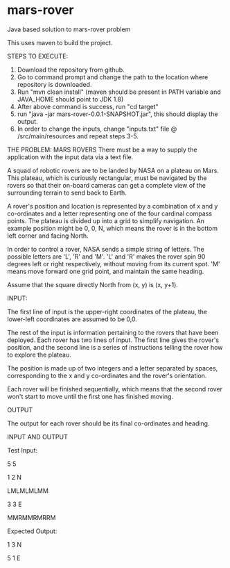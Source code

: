 # mars-rover
Java based solution to mars-rover problem

This uses maven to build the project.

STEPS TO EXECUTE:

1. Download the repository from github.
2. Go to command prompt and change the path to the location where repository is downloaded.
3. Run "mvn clean install" (maven should be present in PATH variable and JAVA_HOME should point to JDK 1.8)
4. After above command is success, run "cd target"
5. run "java -jar  mars-rover-0.0.1-SNAPSHOT.jar", this should display the output.
6. In order to change the inputs, change "inputs.txt" file @ /src/main/resources and repeat steps 3-5.

THE PROBLEM: MARS ROVERS
There must be a way to supply the application with the input data via a text file.

A squad of robotic rovers are to be landed by NASA on a plateau on Mars. This plateau, which is curiously rectangular, must be navigated by the rovers so that their on-board cameras can get a complete view of the surrounding terrain to send back to Earth.

A rover's position and location is represented by a combination of x and y co-ordinates and a letter representing one of the four cardinal compass points. The plateau is divided up into a grid to simplify navigation. An example position might be 0, 0, N, which means the rover is in the bottom left corner and facing North.

In order to control a rover, NASA sends a simple string of letters. The possible letters are 'L', 'R' and 'M'. 'L' and 'R' makes the rover spin 90 degrees left or right respectively, without moving from its current spot. 'M' means move forward one grid point, and maintain the same heading.

Assume that the square directly North from (x, y) is (x, y+1).

 

INPUT:

The first line of input is the upper-right coordinates of the plateau, the lower-left coordinates are assumed to be 0,0.

The rest of the input is information pertaining to the rovers that have been deployed. Each rover has two lines of input. The first line gives the rover's position, and the second line is a series of instructions telling the rover how to explore the plateau.

The position is made up of two integers and a letter separated by spaces, corresponding to the x and y co-ordinates and the rover's orientation.

Each rover will be finished sequentially, which means that the second rover won't start to move until the first one has finished moving.

 

OUTPUT

The output for each rover should be its final co-ordinates and heading.

INPUT AND OUTPUT

 

Test Input:

5 5

1 2 N

LMLMLMLMM

3 3 E

MMRMMRMRRM

 

Expected Output:

1 3 N

5 1 E

